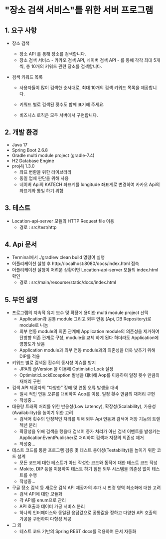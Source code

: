 # "장소 검색 서비스"를 위한 서버 프로그램

## 1. 요구 사항

- 장소 검색

  - 장소 API 를 통해 장소를 검색합니다. 
  - 장소 검색 서비스 - 카카오 검색 API, 네이버 검색 API - 를 통해 각각 최대 5개씩, 총 10개의 키워드 관련 장소를 검색합니다.

- 검색 키워드 목록

  - 사용자들이 많이 검색한 순서대로, 최대 10개의 검색 키워드 목록을 제공합니다.

  - 키워드 별로 검색된 횟수도 함께 표기해 주세요.

  - 비즈니스 로직은 모두 서버에서 구현합니다.

    

## 2. 개발 환경

- Java 17
- Spring Boot 2.6.8
- Gradle multi module project (gradle-7.4)
- H2 Database Engine
- proj4j 1.3.0
  - 좌표 변환을 위한 라이브러리
  - 동일 업체 판단을 위해 사용
  - 네이버 Api의 KATECH 좌표계를 longitude 좌표계로 변경하여 카카오 Api의 좌표계와 통일 하기 위함

## 3. 테스트

- Location-api-server 모듈의 HTTP Request file 이용
  - 경로 : src/test/http



## 4. Api 문서

- Terminal에서 ./gradlew clean build 명령어 실행
- 어플리케이션 실행 후 http://localhost:8080/docs/index.html 접속
- 어플리케이션 실행이 어려운 상황이면 Location-api-server 모듈의 index.html 확인
  - 경로 : src/main/resourse/static/docs/index.html



## 5. 부연 설명

- 프로그램의 지속적 유지 보수 및 확장에 용이한 multi module project 선택
  - Application과 공통 module 그리고 외부 연동 (Api, DB Repository)로 module로 나눔
  - 외부 연동 module의 의존 관계에 Application module의 의존성을 제거하여 단방향 의존 관계로 구성, module을 교체 하게 된다 하더라도 Application에 영향도가 낮음
  - Application module과 외부 연동 module과의 의존성을 더욱 낮추기 위해 DIP를 적용
- 키워드 별로 검색된 횟수의 동시성 이슈를 방지 
  - JPA의 @Version 을 이용해 Optimistic Lock 설정
  - OptimisticLockException 발생을 대비해 Aop를 이용하여 일정 횟수 만큼의 재처리 구현
- 검색 API 제공자의 “다양한” 장애 및 연동 오류 발생을 대비
  - 일시 적인 연동 오류를 대비하여 Aop를 이용, 일정 횟수 만큼의 재처리 구현
  - 작성중...
- 대용량 트래픽 처리를 위한 반응성(Low Latency), 확장성(Scalability), 가용성(Availability)을 높이기 위한 고려
  - 검색어 횟수의 안정적인 처리를 위해 외부 Api 연동과 검색어 저장 기능의 트렌젝션 분리
  - 확장성을 위해 검색을 했을때 검색어 증가 처리가 아닌 검색 이벤트를 발생키는 ApplicationEventPublisher로 처리하여 검색과 저장의 의존성 제거
  - 작성중...
- 테스트 코드를 통한 프로그램 검증 및 테스트 용이성(Testability)을 높이기 위한 코드 설계
  - 모든 코드에 대한 테스트가 아닌 작성한 코드와 동작에 대한 테스트 코드 작성
  - Mokito, DIP 등을 이용하여 테스트 하기 힘든 외부 시스템을 의존성 없이 테스트를 수행
  - 작성중...
- 구글 장소 검색 등 새로운 검색 API 제공자의 추가 시 변경 영역 최소화에 대한 고려
  - 검색 API에 대한 모듈화
  - 각 API를 enum으로 관리
  - API 호출과 데이터 가공 서비스 분리
  - 하나의 인터페이스와 동일된 응답값으로 공통값을 정하고 다양한 API 호출의 가공을 구현하여 다형성 제공
- 그 외
  - 테스트 코드 기반의 Spring REST docs를 적용하여 문서 자동화
